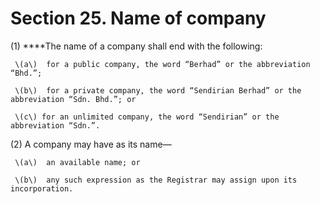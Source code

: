 # Section 25. Name of company

\(1\) ****The name of a company shall end with the following:

     \(a\)  for a public company, the word “Berhad” or the abbreviation “Bhd.”;

     \(b\)  for a private company, the word “Sendirian Berhad” or the abbreviation “Sdn. Bhd.”; or  
  
     \(c\) for an unlimited company, the word “Sendirian” or the abbreviation “Sdn.”.

\(2\) A company may have as its name—

     \(a\)  an available name; or

     \(b\)  any such expression as the Registrar may assign upon its incorporation.



